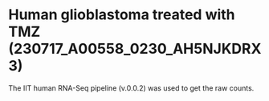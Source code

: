 # Human glioblastoma treated with TMZ (230717_A00558_0230_AH5NJKDRX3)  
The IIT human RNA-Seq pipeline (v.0.0.2) was used to get the raw counts.  
